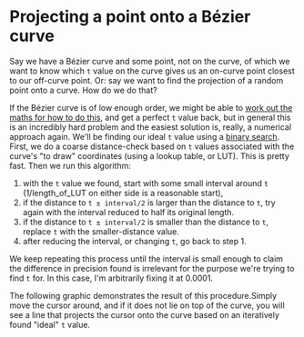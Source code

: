 # Projecting a point onto a Bézier curve

Say we have a Bézier curve and some point, not on the curve, of which we want to know which `t` value on the curve gives us an on-curve point closest to our off-curve point. Or: say we want to find the projection of a random point onto a curve. How do we do that?

If the Bézier curve is of low enough order, we might be able to [work out the maths for how to do this](http://jazzros.blogspot.ca/2011/03/projecting-point-on-bezier-curve.html), and get a perfect `t` value back, but in general this is an incredibly hard problem and the easiest solution is, really, a numerical approach again. We'll be finding our ideal `t` value using a [binary search](https://en.wikipedia.org/wiki/Binary_search_algorithm). First, we do a coarse distance-check based on `t` values associated with the curve's "to draw" coordinates (using a lookup table, or LUT). This is pretty fast. Then we run this algorithm:

1. with the `t` value we found, start with some small interval around `t` (1/length_of_LUT on either side is a reasonable start),
2. if the distance to `t ± interval/2` is larger than the distance to `t`, try again with the interval reduced to half its original length.
3. if the distance to `t ± interval/2` is smaller than the distance to `t`, replace `t` with the smaller-distance value.
4. after reducing the interval, or changing `t`, go back to step 1.

We keep repeating this process until the interval is small enough to claim the difference in precision found is irrelevant for the purpose we're trying to find `t` for. In this case, I'm arbitrarily fixing it at 0.0001.

The following graphic demonstrates the result of this procedure.Simply move the cursor around, and if it does not lie on top of the curve, you will see a line that projects the cursor onto the curve based on an iteratively found "ideal" `t` value.

<Graphic title="Projecting a point onto a Bézier curve" setup={this.setup} draw={this.draw} onMouseMove={this.onMouseMove}/>
